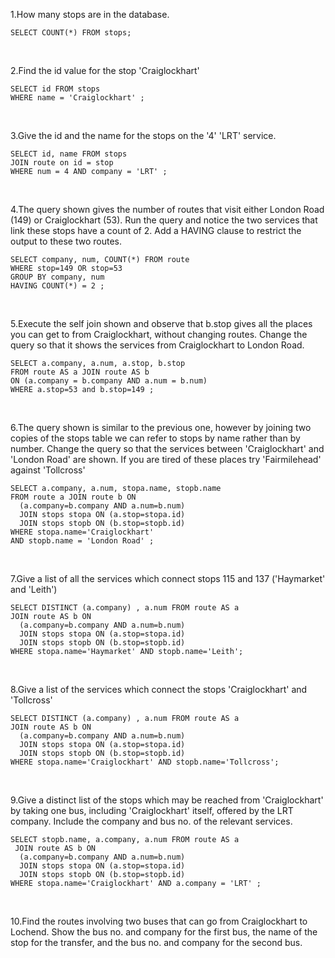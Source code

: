 1.How many stops are in the database.
```
SELECT COUNT(*) FROM stops;
```
<br>

2.Find the id value for the stop 'Craiglockhart'
```
SELECT id FROM stops 
WHERE name = 'Craiglockhart' ;
```
<br>

3.Give the id and the name for the stops on the '4' 'LRT' service.
```
SELECT id, name FROM stops
JOIN route on id = stop
WHERE num = 4 AND company = 'LRT' ;
```
<br>

4.The query shown gives the number of routes that visit either London Road (149) or Craiglockhart (53). Run the query and notice the two services that link these stops have a count of 2. Add a HAVING clause to restrict the output to these two routes.
```
SELECT company, num, COUNT(*) FROM route 
WHERE stop=149 OR stop=53
GROUP BY company, num
HAVING COUNT(*) = 2 ;
```
<br>

5.Execute the self join shown and observe that b.stop gives all the places you can get to from Craiglockhart, without changing routes. Change the query so that it shows the services from Craiglockhart to London Road.
```
SELECT a.company, a.num, a.stop, b.stop 
FROM route AS a JOIN route AS b
ON (a.company = b.company AND a.num = b.num)
WHERE a.stop=53 and b.stop=149 ;

```
<br>

6.The query shown is similar to the previous one, however by joining two copies of the stops table we can refer to stops by name rather than by number. Change the query so that the services between 'Craiglockhart' and 'London Road' are shown. If you are tired of these places try 'Fairmilehead' against 'Tollcross'
```
SELECT a.company, a.num, stopa.name, stopb.name
FROM route a JOIN route b ON
  (a.company=b.company AND a.num=b.num)
  JOIN stops stopa ON (a.stop=stopa.id)
  JOIN stops stopb ON (b.stop=stopb.id)
WHERE stopa.name='Craiglockhart' 
AND stopb.name = 'London Road' ;

```
<br>

7.Give a list of all the services which connect stops 115 and 137 ('Haymarket' and 'Leith')
```
SELECT DISTINCT (a.company) , a.num FROM route AS a 
JOIN route AS b ON
  (a.company=b.company AND a.num=b.num)
  JOIN stops stopa ON (a.stop=stopa.id)
  JOIN stops stopb ON (b.stop=stopb.id)
WHERE stopa.name='Haymarket' AND stopb.name='Leith'; 
```
<br>


8.Give a list of the services which connect the stops 'Craiglockhart' and 'Tollcross'
```
SELECT DISTINCT (a.company) , a.num FROM route AS a 
JOIN route AS b ON
  (a.company=b.company AND a.num=b.num)
  JOIN stops stopa ON (a.stop=stopa.id)
  JOIN stops stopb ON (b.stop=stopb.id)
WHERE stopa.name='Craiglockhart' AND stopb.name='Tollcross'; 
```
<br>

9.Give a distinct list of the stops which may be reached from 'Craiglockhart' by taking one bus, including 'Craiglockhart' itself, offered by the LRT company. Include the company and bus no. of the relevant services.
```
SELECT stopb.name, a.company, a.num FROM route AS a
 JOIN route AS b ON
  (a.company=b.company AND a.num=b.num)
  JOIN stops stopa ON (a.stop=stopa.id)
  JOIN stops stopb ON (b.stop=stopb.id)
WHERE stopa.name='Craiglockhart' AND a.company = 'LRT' ;
```
<br>

10.Find the routes involving two buses that can go from Craiglockhart to Lochend.
Show the bus no. and company for the first bus, the name of the stop for the transfer,
and the bus no. and company for the second bus.
```

```
<br>

